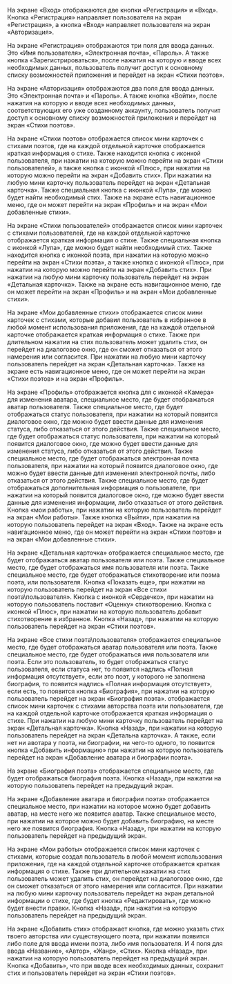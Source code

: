 На экране «Вход» отображаются две кнопки «Регистрация» и «Вход». 
Кнопка «Регистрация» направляет пользователя на экран «Регистрация», а кнопка «Вход» направляет пользователя на экран «Авторизация».

На экране «Регистрация» отображаются три поля для ввода данных. 
Это «Имя пользователя», «Электронная почта», «Пароль». А также кнопка «Зарегистрироваться», после нажатия на которую и вводе всех необходимых данных, пользователь получит доступ к основному списку возможностей приложения и перейдет на экран «Стихи поэтов».

На экране «Авторизация» отображаются два поля для ввода данных. 
Это «Электронная почта» и «Пароль». А также кнопка «Войти», после нажатия на которую и вводе всех необходимых данных, соответствующих его уже созданному аккаунту, пользователь получит доступ к основному списку возможностей приложения и перейдет на экран «Стихи поэтов».

На экране «Стихи поэтов» отображается список мини карточек с стихами поэтов, где на каждой отдельной карточке отображается краткая информация о стихе. 
Также находится кнопка с иконкой пользователя, при нажатии на которую можно перейти на экран «Стихи пользователей», а также кнопка с иконкой «Плюс», при нажатии на которую можно перейти на экран «Добавить стих». При нажатии на любую мини карточку пользователь перейдет на экран «Детальная карточка». 
Также специальная кнопка с иконкой «Лупа», где можно будет найти необходимый стих. Также на экране есть навигационное меню, где он может перейти на экран «Профиль» и на экран «Мои добавленные стихи».

На экране «Стихи пользователей» отображается список мини карточек с стихами пользователей, где на каждой отдельной карточке отображается краткая информация о стихе. 
Также специальная кнопка с иконкой «Лупа», где можно будет найти необходимый стих. Также находится кнопка с иконкой поэта, при нажатии на которую можно перейти на экран «Стихи поэта», а также кнопка с иконкой «Плюс», при нажатии на которую можно перейти на экран «Добавить стих». 
При нажатии на любую мини карточку пользователь перейдет на экран «Детальная карточка». Также на экране есть навигационное меню, где он может перейти на экран «Профиль» и на экран «Мои добавленные стихи».

На экране «Мои добавленные стихи» отображается список мини карточек с стихами, которые добавил пользователь в избранное в любой момент использования приложения, где на каждой отдельной карточке отображается краткая информация о стихе. 
Также при длительном нажатии на стих пользователь может удалить стих, он перейдет на диалоговое окно, где он сможет отказаться от этого намерения или согласится. При нажатии на любую мини карточку пользователь перейдет на экран «Детальная карточка». Также на экране есть навигационное меню, где он может перейти на экран «Стихи поэтов» и на экран «Профиль».

На экране «Профиль» отображается кнопка для с иконкой «Камера» для изменения аватара, специальное место, где будет отображаться аватар пользователя. Также специальное место, где будет отображаться статус пользователя, при нажатии на который появится диалоговое окно, где можно будет ввести данные для изменения статуса, либо отказаться от этого действия. 
Также специальное место, где будет отображаться статус пользователя, при нажатии на который появится диалоговое окно, где можно будет ввести данные для изменения статуса, либо отказаться от этого действия. Также специальное место, где будет отображаться электронная почта пользователя, при нажатии на который появится диалоговое окно, где можно будет ввести данные для изменения электронной почты, либо отказаться от этого действия. 
Также специальное место, где будет отображаться дополнительная информация о пользователе, при нажатии на который появится диалоговое окно, где можно будет ввести данные для изменения информации, либо отказаться от этого действия. Кнопка «мои работы», при нажатии на которую пользователь перейдет на экран «Мои работы». Также кнопка «Выйти», при нажатии на которую пользователь перейдет на экран «Вход». 
Также на экране есть навигационное меню, где он может перейти на экран «Стихи поэтов» и на экран «Мои добавленные стихи».

На экране «Детальная карточка» отображается специальное место, где будет отображаться аватар пользователя или поэта. Также специальное место, где будет отображаться имя пользователя или поэта. Также специальное место, где будет отображаться стихотворение или поэма поэта, или пользователя. Кнопка «Показать еще», при нажатии на которую пользователь перейдет на экран «Все стихи поэта\пользователя». 
Кнопка с иконкой «Сердечко», при нажатии на которую пользователь поставит «Оценку» стихотворению. Кнопка с иконкой «Плюс», при нажатии на которую пользователь добавит стихотворение в избранное. Кнопка «Назад», при нажатии на которую пользователь перейдет на экран «Стихи поэтов».

На экране «Все стихи поэта\пользователя» отображается специальное место, где будет отображаться аватар пользователя или поэта. 
Также специальное место, где будет отображаться имя пользователя или поэта. Если это пользователь, то будет отображаться статус пользователя, если статуса нет, то появится надпись «Полная информация отсутствует», если это поэт, у которого не заполнена биография, то появится надпись «Полная информация отсутствует», если есть, то появится кнопка «Биография», при нажатии на которую пользователь перейдет на экран «Биография поэта». отображается список мини карточек с стихами авторства поэта или пользователя, где на каждой отдельной карточке отображается краткая информация о стихе. 
При нажатии на любую мини карточку пользователь перейдет на экран «Детальная карточка». Кнопка «Назад», при нажатии на которую пользователь перейдет на экран «Детальна карточка». А также, если нет ни авотара у поэта, ни биографии, ни чего-то одного, то появится кнопка «Добавить информацию» при нажатии на которую пользователь перейдет на экран «Добавление аватара и биографии поэта».

На экране «Биография поэта» отображается специальное место, где будет отображаться биография поэта. Кнопка «Назад», при нажатии на которую пользователь перейдет на предыдущий экран.

На экране «Добавление аватара и биографии поэта» отображается специальное место, при нажатии на которое можно будет добавить аватар, на месте него же появится аватар. 
Также специальное место, при нажатии на которое можно будет добавить биографию, на месте него же появится биография. Кнопка «Назад», при нажатии на которую пользователь перейдет на предыдущий экран.

На экране «Мои работы» отображается список мини карточек с стихами, которые создал пользователь в любой момент использования приложения, где на каждой отдельной карточке отображается краткая информация о стихе. 
Также при длительном нажатии на стих пользователь может удалить стих, он перейдет на диалоговое окно, где он сможет отказаться от этого намерения или согласится. При нажатии на любую мини карточку пользователь перейдет на экран детальной информации о стихе, где будет кнопка «Редактировать», где можно будет внести правки. Кнопка «Назад», при нажатии на которую пользователь перейдет на предыдущий экран.

На экране «Добавить стих» отображает кнопка, где можно указать стих твоего авторства или существующего поэта, при нажатии появится либо поле для ввода имени поэта, либо имя пользователя. И 4 поля для ввода «Название», «Автор», «Жанр», «Стих». 
Кнопка «Назад», при нажатии на которую пользователь перейдет на предыдущий экран. Кнопка «Добавить», что при вводе всех необходимых данных, сохранит стих и пользователь перейдет на экран «Стихи поэтов».
